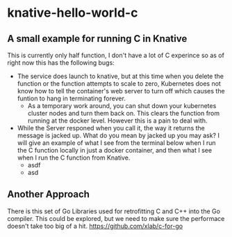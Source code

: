# knative-hello-world-c

## A small example for running C in Knative

This is currently only half function, I don't have a lot of C experince so as of right now this has the following bugs:
* The service does launch to knative, but at this time when you delete the function or the function attempts to scale to zero, Kubernetes does not know how to tell the container's web server to turn off which causes the funtion to hang in terminating forever.  
  * As a temporary work around, you can shut down your kubernetes cluster nodes and turn them back on. This clears the function from running at the docker level. However this is a pain to deal with.
* While the Server responed when you call it, the way it returns the message is jacked up. What do you mean by jacked up you may ask? I will give an example of what I see from the terminal below when I run the C function locally in just a docker container, and then what I see when I run the C function from Knative.
  * asdf
  * asd
## Another Approach
There is this set of Go Libraries used for retrofitting C and C++ into the Go compiler. This could be explored, but we need to make sure the performace doesn't take too big of a hit.
https://github.com/xlab/c-for-go
